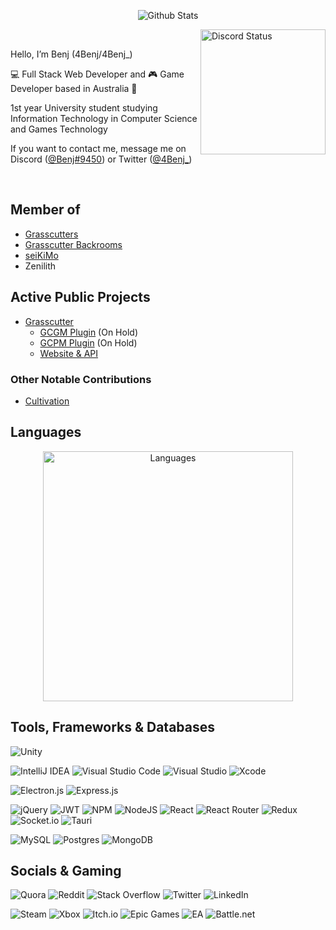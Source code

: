 <p align="center">
  <img src="https://github-widgetbox.vercel.app/api/profile?username=4Benj&data=followers,repositories,stars,commits&theme=darkmode" alt="Github Stats" />
</p>

<!-- <p > -->
  <a href="https://discord.com/users/148358492233793536"> <img align="right" height="200px" src="https://lanyard.cnrad.dev/api/148358492233793536" alt="Discord Status"> </a>
<!-- </p> -->

<div align="left">
  <br />
  <p> Hello, I’m Benj (4Benj/4Benj_) </p>
  <p> 💻 Full Stack Web Developer and 🎮 Game Developer based in Australia 🦘</p>
  <p> 1st year University student studying Information Technology in Computer Science and Games Technology </p>
  <p> If you want to contact me, message me on Discord (<a href="https://discord.com/users/148358492233793536">@Benj#9450</a>) or Twitter (<a href="https://twitter.com/4Benj_">@4Benj_</a>)</p>
  <br />
</div>


## Member of
- [Grasscutters](https://github.com/Grasscutters)
- [Grasscutter Backrooms](https://github.com/Grasscutter-Backrooms)
- [seiKiMo](https://github.com/seiKiMo-Inc)
- Zenilith 

## Active Public Projects
- [Grasscutter](https://github.com/Grasscutters/Grasscutter)
  - [GCGM Plugin](https://github.com/4Benj/gcgm-plugin) (On Hold)
  - [GCPM Plugin](https://github.com/4Benj/gcpm) (On Hold)
  - [Website & API](https://grasscutter.io/)

### Other Notable Contributions
- [Cultivation](https://github.com/Grasscutters/Cultivation)

## Languages

<p align="center">
  <img height="400px" src="https://github-widgetbox.vercel.app/api/skills?languages=js,ts,java,php,html,css,c,cpp,csharp,rust,xml,json,yaml,postgresql,mysql,lua,graphql,markdown&theme=darkmode&includenames=true" alt="Languages" />
</p>

## Tools, Frameworks & Databases

![Unity](https://img.shields.io/badge/unity-%23000000.svg?style=for-the-badge&logo=unity&logoColor=white)

![IntelliJ IDEA](https://img.shields.io/badge/IntelliJIDEA-000000.svg?style=for-the-badge&logo=intellij-idea&logoColor=white)
![Visual Studio Code](https://img.shields.io/badge/Visual%20Studio%20Code-0078d7.svg?style=for-the-badge&logo=visual-studio-code&logoColor=white)
![Visual Studio](https://img.shields.io/badge/Visual%20Studio-5C2D91.svg?style=for-the-badge&logo=visual-studio&logoColor=white)
![Xcode](https://img.shields.io/badge/Xcode-007ACC?style=for-the-badge&logo=Xcode&logoColor=white)

![Electron.js](https://img.shields.io/badge/Electron-191970?style=for-the-badge&logo=Electron&logoColor=white)
![Express.js](https://img.shields.io/badge/express.js-%23404d59.svg?style=for-the-badge&logo=express&logoColor=%2361DAFB)
<!--- ![Flutter](https://img.shields.io/badge/Flutter-%2302569B.svg?style=for-the-badge&logo=Flutter&logoColor=white) -->
![jQuery](https://img.shields.io/badge/jquery-%230769AD.svg?style=for-the-badge&logo=jquery&logoColor=white)
![JWT](https://img.shields.io/badge/JWT-black?style=for-the-badge&logo=JSON%20web%20tokens)
![NPM](https://img.shields.io/badge/NPM-%23000000.svg?style=for-the-badge&logo=npm&logoColor=white)
![NodeJS](https://img.shields.io/badge/node.js-6DA55F?style=for-the-badge&logo=node.js&logoColor=white)
![React](https://img.shields.io/badge/react-%2320232a.svg?style=for-the-badge&logo=react&logoColor=%2361DAFB)
![React Router](https://img.shields.io/badge/React_Router-CA4245?style=for-the-badge&logo=react-router&logoColor=white)
![Redux](https://img.shields.io/badge/redux-%23593d88.svg?style=for-the-badge&logo=redux&logoColor=white)
![Socket.io](https://img.shields.io/badge/Socket.io-black?style=for-the-badge&logo=socket.io&badgeColor=010101)
![Tauri](https://img.shields.io/badge/tauri-%2324C8DB.svg?style=for-the-badge&logo=tauri&logoColor=%23FFFFFF)

![MySQL](https://img.shields.io/badge/mysql-%2300f.svg?style=for-the-badge&logo=mysql&logoColor=white)
![Postgres](https://img.shields.io/badge/postgres-%23316192.svg?style=for-the-badge&logo=postgresql&logoColor=white)
![MongoDB](https://img.shields.io/badge/MongoDB-%234ea94b.svg?style=for-the-badge&logo=mongodb&logoColor=white)

## Socials & Gaming

![Quora](https://img.shields.io/badge/Quora-%23B92B27.svg?style=for-the-badge&logo=Quora&logoColor=white)
![Reddit](https://img.shields.io/badge/Reddit-%23FF4500.svg?style=for-the-badge&logo=Reddit&logoColor=white)
![Stack Overflow](https://img.shields.io/badge/-Stackoverflow-FE7A16?style=for-the-badge&logo=stack-overflow&logoColor=white)
![Twitter](https://img.shields.io/badge/Twitter-%231DA1F2.svg?style=for-the-badge&logo=Twitter&logoColor=white)
![LinkedIn](https://img.shields.io/badge/linkedin-%230077B5.svg?style=for-the-badge&logo=linkedin&logoColor=white)

![Steam](https://img.shields.io/badge/steam-%23000000.svg?style=for-the-badge&logo=steam&logoColor=white)
![Xbox](https://img.shields.io/badge/xbox-%23107C10.svg?style=for-the-badge&logo=xbox&logoColor=white)
![Itch.io](https://img.shields.io/badge/Itch-%23FF0B34.svg?style=for-the-badge&logo=Itch.io&logoColor=white)
![Epic Games](https://img.shields.io/badge/epicgames-%23313131.svg?style=for-the-badge&logo=epicgames&logoColor=white)
![EA](https://img.shields.io/badge/ea-%23000000.svg?style=for-the-badge&logo=ea&logoColor=white)
![Battle.net](https://img.shields.io/badge/battle.net-%2300AEFF.svg?style=for-the-badge&logo=battle.net&logoColor=white)

<!---
More ? https://github.com/Ileriayo/markdown-badges#badges
--->

<!---
4Benj/4Benj is a ✨ special ✨ repository because its `README.md` (this file) appears on your GitHub profile.
You can click the Preview link to take a look at your changes.
--->
